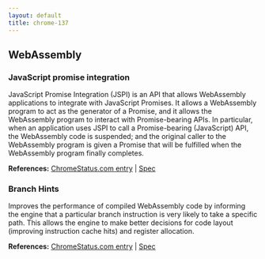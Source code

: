 ```yaml
---
layout: default
title: chrome-137
---
```


## WebAssembly

### JavaScript promise integration

JavaScript Promise Integration (JSPI) is an API that allows WebAssembly applications to integrate with JavaScript Promises. It allows a WebAssembly program to act as the generator of a Promise, and it allows the WebAssembly program to interact with Promise-bearing APIs. In particular, when an application uses JSPI to call a Promise-bearing (JavaScript) API, the WebAssembly code is suspended; and the original caller to the WebAssembly program is given a Promise that will be fulfilled when the WebAssembly program finally completes.

**References:** [ChromeStatus.com entry](https://chromestatus.com/feature/5059306691878912) | [Spec](https://github.com/WebAssembly/js-promise-integration)

### Branch Hints

Improves the performance of compiled WebAssembly code by informing the engine that a particular branch instruction is very likely to take a specific path. This allows the engine to make better decisions for code layout (improving instruction cache hits) and register allocation.

**References:** [ChromeStatus.com entry](https://chromestatus.com/feature/5089072889290752) | [Spec](https://github.com/WebAssembly/branch-hinting)
